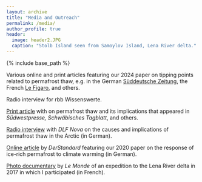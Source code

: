 ```yaml
---
layout: archive
title: "Media and Outreach"
permalink: /media/
author_profile: true
header:
  image: header2.JPG
  caption: "Stolb Island seen from Samoylov Island, Lena River delta."
---
```


{% include base_path %}

Various online and print articles featuring our 2024 paper on tipping points related to permafrost thaw, e.g. in the German [Süddeutsche Zeitung](https://www.sueddeutsche.de/wissen/klimawandel-permafrost-awi-kipppunkt-lux.9xGyQugsbfWuj8jZdsryWP?reduced=true), the French [Le Figaro](https://www.lefigaro.fr/sciences/le-degel-du-permafrost-bombe-a-retardement-climatique-ou-phenomene-progressif-20240611), and others.

Radio interview for rbb Wissenswerte.

[Print article](https://www.tagblatt.de/Nachrichten/Es-taut-wie-Permafrostboeden-und-Klimawandel-zusammenhaengen-512114.html) with on permafrost thaw and its implications that appeared in *Südwestpresse, Schwäbisches Tagblatt*, and others.

[Radio interview](https://share.deutschlandradio.de/dlf-audiothek-audio-teilen.html?audio_id=839885) with *DLF Nova* on the causes and implications of permafrost thaw in the Arctic (in German).

[Online article](https://www.derstandard.de/story/2000117837993/permafrost-koennte-frueher-auftauen-als-bislang-angenommen) by *DerStandard* featuring our 2020 paper on the response of ice-rich permafrost to climate warming (in German).

[Photo documentary](https://www.lemonde.fr/planete/visuel/2017/11/14/le-permafrost-l-autre-menace-climatique_5214735_3244.html) by *Le Monde* of an expedition to the Lena River delta in 2017 in which I participated (in French).

